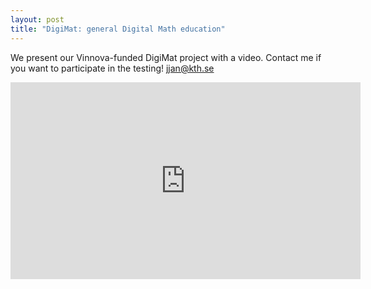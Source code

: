 ```yaml
---
layout: post
title: "DigiMat: general Digital Math education"
---
```


We present our Vinnova-funded DigiMat project with a video. Contact me if you want to participate in the testing! jjan@kth.se

<iframe width="560" height="315" src="https://www.youtube.com/embed/dqIZdSBIv6E" frameborder="0" allow="accelerometer; autoplay; encrypted-media; gyroscope; picture-in-picture" allowfullscreen></iframe>
